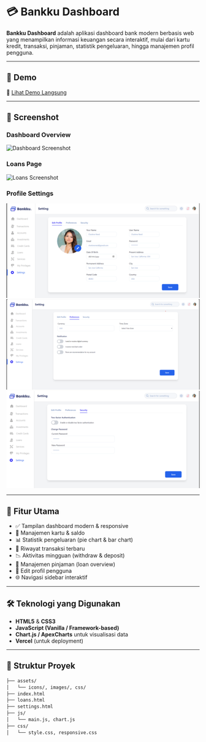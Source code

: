 # 💳 Bankku Dashboard

**Bankku Dashboard** adalah aplikasi dashboard bank modern berbasis web yang menampilkan informasi keuangan secara interaktif, mulai dari kartu kredit, transaksi, pinjaman, statistik pengeluaran, hingga manajemen profil pengguna.

---

## 🚀 Demo

🔗 [Lihat Demo Langsung](https://dashboard-inagata.vercel.app/loans.html)

---

## 📸 Screenshot

### Dashboard Overview
![Dashboard Screenshot](./assets/screenshots/dashboard.png)

### Loans Page
![Loans Screenshot](./assets/screenshots/loans.png)

### Profile Settings
![Settings Screenshot](./assets/screenshoot/settings1.png)
![Settings Screenshot](./assets/screenshoot/settings2.png)
![Settings Screenshot](./assets/screenshoot/settings3.png)

---

## 🔧 Fitur Utama

- ✅ Tampilan dashboard modern & responsive
- 💼 Manajemen kartu & saldo
- 📊 Statistik pengeluaran (pie chart & bar chart)
- 🧾 Riwayat transaksi terbaru
- 📉 Aktivitas mingguan (withdraw & deposit)
- 💸 Manajemen pinjaman (loan overview)
- 👤 Edit profil pengguna
- 🌐 Navigasi sidebar interaktif

---

## 🛠️ Teknologi yang Digunakan

- **HTML5** & **CSS3**
- **JavaScript (Vanilla / Framework-based)**
- **Chart.js / ApexCharts** untuk visualisasi data
- **Vercel** (untuk deployment)

---

## 📂 Struktur Proyek

```bash
├── assets/
│   └── icons/, images/, css/
├── index.html
├── loans.html
├── settings.html
├── js/
│   └── main.js, chart.js
├── css/
│   └── style.css, responsive.css

